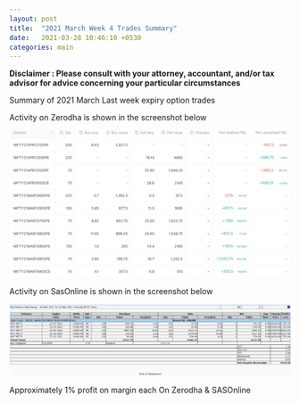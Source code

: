 ```yaml
---
layout: post
title:  "2021 March Week 4 Trades Summary"
date:   2021-03-28 10:46:10 +0530
categories: main
---
```


**Disclaimer : Please consult with your attorney, accountant, and/or tax advisor for advice concerning your particular circumstances**

Summary of 2021 March Last week expiry option trades

Activity on Zerodha is shown in the screenshot below


![](/assets/2021_03_4_zerodha.jpeg)

Activity on SasOnline is shown in the screenshot below

![](/assets/2021_03_4_sas.jpeg)

Approximately 1% profit on margin each On Zerodha & SASOnline
